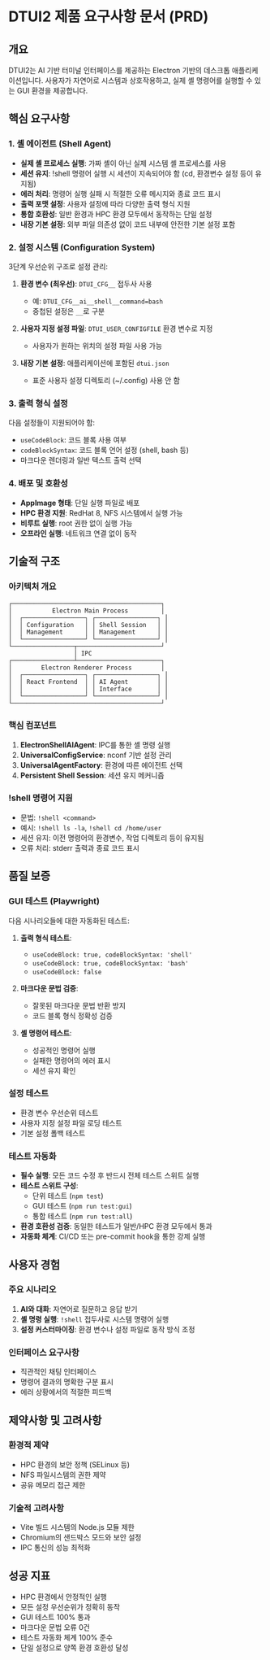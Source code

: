 # DTUI2 제품 요구사항 문서 (PRD)

## 개요
DTUI2는 AI 기반 터미널 인터페이스를 제공하는 Electron 기반의 데스크톱 애플리케이션입니다. 사용자가 자연어로 시스템과 상호작용하고, 실제 셸 명령어를 실행할 수 있는 GUI 환경을 제공합니다.

## 핵심 요구사항

### 1. 셸 에이전트 (Shell Agent)
- **실제 셸 프로세스 실행**: 가짜 셸이 아닌 실제 시스템 셸 프로세스를 사용
- **세션 유지**: !shell 명령어 실행 시 세션이 지속되어야 함 (cd, 환경변수 설정 등이 유지됨)
- **에러 처리**: 명령어 실행 실패 시 적절한 오류 메시지와 종료 코드 표시
- **출력 포맷 설정**: 사용자 설정에 따라 다양한 출력 형식 지원
- **통합 호환성**: 일반 환경과 HPC 환경 모두에서 동작하는 단일 설정
- **내장 기본 설정**: 외부 파일 의존성 없이 코드 내부에 안전한 기본 설정 포함

### 2. 설정 시스템 (Configuration System)
3단계 우선순위 구조로 설정 관리:

1. **환경 변수 (최우선)**: `DTUI_CFG__` 접두사 사용
   - 예: `DTUI_CFG__ai__shell__command=bash`
   - 중첩된 설정은 `__`로 구분

2. **사용자 지정 설정 파일**: `DTUI_USER_CONFIGFILE` 환경 변수로 지정
   - 사용자가 원하는 위치의 설정 파일 사용 가능

3. **내장 기본 설정**: 애플리케이션에 포함된 `dtui.json`
   - 표준 사용자 설정 디렉토리 (~/.config) 사용 안 함

### 3. 출력 형식 설정
다음 설정들이 지원되어야 함:
- `useCodeBlock`: 코드 블록 사용 여부
- `codeBlockSyntax`: 코드 블록 언어 설정 (shell, bash 등)
- 마크다운 렌더링과 일반 텍스트 출력 선택

### 4. 배포 및 호환성
- **AppImage 형태**: 단일 실행 파일로 배포
- **HPC 환경 지원**: RedHat 8, NFS 시스템에서 실행 가능
- **비루트 실행**: root 권한 없이 실행 가능
- **오프라인 실행**: 네트워크 연결 없이 동작

## 기술적 구조

### 아키텍처 개요
```
┌─────────────────────────────────────────┐
│           Electron Main Process         │
│  ┌─────────────────┐ ┌─────────────────┐ │
│  │ Configuration   │ │ Shell Session   │ │
│  │ Management      │ │ Management      │ │
│  └─────────────────┘ └─────────────────┘ │
└─────────────────┬───────────────────────┘
                  │ IPC
┌─────────────────┴───────────────────────┐
│        Electron Renderer Process        │
│  ┌─────────────────┐ ┌─────────────────┐ │
│  │ React Frontend  │ │ AI Agent        │ │
│  │                 │ │ Interface       │ │
│  └─────────────────┘ └─────────────────┘ │
└─────────────────────────────────────────┘
```

### 핵심 컴포넌트
1. **ElectronShellAIAgent**: IPC를 통한 셸 명령 실행
2. **UniversalConfigService**: nconf 기반 설정 관리
3. **UniversalAgentFactory**: 환경에 따른 에이전트 선택
4. **Persistent Shell Session**: 세션 유지 메커니즘

### !shell 명령어 지원
- 문법: `!shell <command>`
- 예시: `!shell ls -la`, `!shell cd /home/user`
- 세션 유지: 이전 명령어의 환경변수, 작업 디렉토리 등이 유지됨
- 오류 처리: stderr 출력과 종료 코드 표시

## 품질 보증

### GUI 테스트 (Playwright)
다음 시나리오들에 대한 자동화된 테스트:

1. **출력 형식 테스트**:
   - `useCodeBlock: true, codeBlockSyntax: 'shell'`
   - `useCodeBlock: true, codeBlockSyntax: 'bash'`
   - `useCodeBlock: false`

2. **마크다운 문법 검증**:
   - 잘못된 마크다운 문법 반환 방지
   - 코드 블록 형식 정확성 검증

3. **셸 명령어 테스트**:
   - 성공적인 명령어 실행
   - 실패한 명령어의 에러 표시
   - 세션 유지 확인

### 설정 테스트
- 환경 변수 우선순위 테스트
- 사용자 지정 설정 파일 로딩 테스트
- 기본 설정 폴백 테스트

### 테스트 자동화
- **필수 실행**: 모든 코드 수정 후 반드시 전체 테스트 스위트 실행
- **테스트 스위트 구성**:
  - 단위 테스트 (`npm test`)
  - GUI 테스트 (`npm run test:gui`)
  - 통합 테스트 (`npm run test:all`)
- **환경 호환성 검증**: 동일한 테스트가 일반/HPC 환경 모두에서 통과
- **자동화 체계**: CI/CD 또는 pre-commit hook을 통한 강제 실행

## 사용자 경험

### 주요 시나리오
1. **AI와 대화**: 자연어로 질문하고 응답 받기
2. **셸 명령 실행**: `!shell` 접두사로 시스템 명령어 실행
3. **설정 커스터마이징**: 환경 변수나 설정 파일로 동작 방식 조정

### 인터페이스 요구사항
- 직관적인 채팅 인터페이스
- 명령어 결과의 명확한 구분 표시
- 에러 상황에서의 적절한 피드백

## 제약사항 및 고려사항

### 환경적 제약
- HPC 환경의 보안 정책 (SELinux 등)
- NFS 파일시스템의 권한 제약
- 공유 메모리 접근 제한

### 기술적 고려사항
- Vite 빌드 시스템의 Node.js 모듈 제한
- Chromium의 샌드박스 모드와 보안 설정
- IPC 통신의 성능 최적화

## 성공 지표
- HPC 환경에서 안정적인 실행
- 모든 설정 우선순위가 정확히 동작
- GUI 테스트 100% 통과
- 마크다운 문법 오류 0건
- 테스트 자동화 체계 100% 준수
- 단일 설정으로 양쪽 환경 호환성 달성